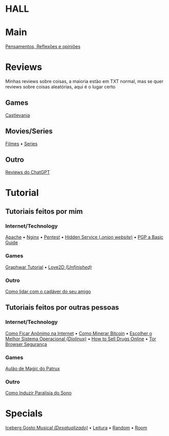 # HALL


# Main
[Pensamentos, Reflexões e opiniões](tho)

# Reviews
Minhas reviews sobre coisas, a maioria estão em TXT normal, mas se quer reviews sobre coisas aleatórias, aqui é o lugar certo

## Games
[Castlevania](reviews/games/castlevania.txt')

## Movies/Series
[Filmes](reviews/media/filmes) • [Series](reviews/media/series)

## Outro
[Reviews do ChatGPT](reviews/outro/chatgpt)

# Tutorial
## Tutoriais feitos por mim

### Internet/Technology
[Apache](https://github.com/vaaako/Apache-Tutorial) • [Nginx](https://github.com/vaaako/Nginx-Tutorial)
 • [Pentest](https://github.com/vaaako/Hack) • [Hidden Service (*.onion website*)](https://github.com/vaaako/Hidden-Service)
 • [PGP a Basic Guide](https://github.com/vaaako/PGP-a-Basic-Guide)


### Games
[Graphwar Tutorial](https://github.com/vaaako/Graphwar-Tutorial) • [Love2D *(Unfinished)*](https://github.com/vaaako/Love2D-Tutorial)

### Outro
[Como lidar com o cadáver do seu amigo](tutorials/outro/cadaver.txt)


## Tutoriais feitos por outras pessoas
### Internet/Technology

[Como Ficar Anônimo na Internet](tutorials/internet/notme/como-ficar-anonimo-na-internet.txt) 
 • [Como Minerar Bitcoin](tutorials/internet/notme/omo-minerar-bitcoin.txt) • [Escolher o Melhor Sistema Operacional *(Diolinux)*](tutorials/internet/escolher-o-melhor-sistema-operacional.ods)
 • [How to Sell Drugs Online](tutorials/internet/notme/htsdo)
 • [Tor Browser Segurança](tutorials/internet/notme/torbrowser.pdf)

### Games
[Aulão de Magic do Patrux](tutorials/games/notme/Aulao_de_Magic.ppt)

### Outro
[Como Induzir Paralisia do Sono](tutorials/outro/notme/paralisia-do-sono.txt)

# Specials
[Iceberg Gosto Musical *(Desatualizado)*](specials/iceberg-musicas)
 • [Leitura](specials/leitura)
 • [Random](specials/random)
 • [Room](specials/room)
